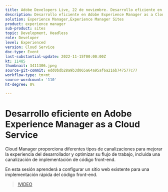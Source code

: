 ```yaml
---
title: Adobe Developers Live, 22 de noviembre. Desarrollo eficiente en Adobe Experience Manager as a Cloud Service
description: Desarrollo eficiente en Adobe Experience Manager as a Cloud ServiceCloud Manager proporciona diferentes tipos de canalizaciones para mejorar la experiencia del desarrollador y optimizar su flujo de trabajo, incluida una canalización de implementación de código front-end.En esta sesión aprenderá a configurar un sitio web existente para una implementación rápida de código front-end.
solution: Experience Manager,Experience Manager Sites
product: experience manager
sub-product: sites
topic: Development, Headless
role: Developer
level: Experienced
version: Cloud Service
doc-type: Event
last-substantial-update: 2022-11-15T00:00:00Z
kt: 11485
thumbnail: 3411306.jpeg
source-git-commit: edd0bdb28a9b3d065a64a95af6a216b747577c77
workflow-type: tm+mt
source-wordcount: '110'
ht-degree: 0%

---
```


# Desarrollo eficiente en Adobe Experience Manager as a Cloud Service

Cloud Manager proporciona diferentes tipos de canalizaciones para mejorar la experiencia del desarrollador y optimizar su flujo de trabajo, incluida una canalización de implementación de código front-end.

En esta sesión aprenderá a configurar un sitio web existente para una implementación rápida del código front-end.

>[!VIDEO](https://video.tv.adobe.com/v/3411306/?quality=12&learn=on)
